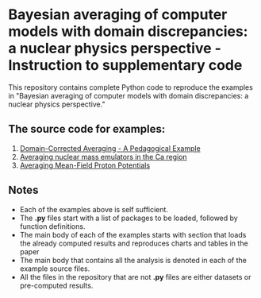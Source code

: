 # Bayesian averaging of computer models with domain discrepancies: a nuclear physics perspective - Instruction to supplementary code

This repository contains complete Python code to reproduce the examples in "Bayesian averaging of computer models with domain discrepancies: a nuclear physics perspective."

## The source code for examples:
1. [Domain-Corrected Averaging - A Pedagogical Example](Pedagogical_example_domain_correction.py)
2. [Averaging nuclear mass emulators in the Ca region](Application_nuclear_mass_emulators_CA_region.py)
3. [Averaging Mean-Field Proton Potentials](WS_potential.py)

## Notes
- Each of the examples above is self sufficient.
- The **.py** files start with a list of packages to be loaded, followed by function definitions.
- The main body of each of the examples starts with section that loads the already computed results and reproduces charts and tables in the paper
- The main body that contains all the analysis is denoted in each of the example source files.
- All the files in the repository that are not **.py** files are either datasets or pre-computed results.
